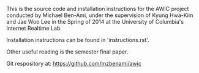 This is the source code and installation instructions for the AWIC project conducted by Michael Ben-Ami, under the supervision of Kyung Hwa-Kim and Jae Woo Lee in the Spring of 2014 at the University of Columbia's Internet Realtime Lab.

Installation instructions can be found in 'instructions.rst'.

Other useful reading is the semester final paper.

Git respository at: https://github.com/mzbenami/awic